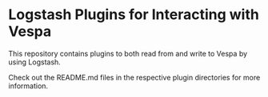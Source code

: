 # Logstash Plugins for Interacting with Vespa

This repository contains plugins to both read from and write to Vespa by using Logstash.

Check out the README.md files in the respective plugin directories for more information.